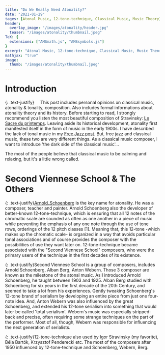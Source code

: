 ```yaml
---
title: "Do We Really Need Atonality?"
date: "2021-01-29"
tages: [Atonal Music, 12-tone-technique, Classical Music, Music Theory]
header:
  overlay_image: "/images/atonality/header.jpg"
  teaser: "/images/atonality/thumbnail.jpeg"
TeX: {
  extensions: ["AMSmath.js", "AMSsymbols.js"]
}
excerpt: "Atonal Music, 12-tone-technique, Classical Music, Music Theory"
mathjax: "true"
image:
  thumb: "/images/atonality/thumbnail.jpeg"
---
```


# Introduction

{: .text-justify}
&nbsp; &nbsp; This post includes personal opinions on classical music, atonality & tonality, composition. Also includes formal informations about atonality theory and its history. Before starting to read, I strongly recommend you listen the most beautiful composition of Stravinsky: [Le Sacre du printemps](https://open.spotify.com/album/317b74rpNBO2uhaJFyMaxJ?si=Qm8WFADFRb6y6Ireoo24VQ). Leaving aside its historical development, atonality first manifested itself in the form of music in the early 1900s. I have described the lack of tonal music in my [Free Jazz post](https://safakkbilici.github.io/int-to-free-jazz/). But, free jazz and classical music, these two are very different things. As a classical music composer, I want to introduce 'the dark side of the classical music'...

The most of the people believe that classical music to be calming and relaxing, but it's a little wrong called.

# Second Viennese School & The Others

{: .text-justify}[Arnold_Schoenberg](https://en.wikipedia.org/wiki/Arnold_Schoenberg) is the key name for atonality. He was a composer, teacher and painter. Arnold Schoenberg also the developer of better-known 12-tone-technique, which is ensuring that all 12 notes of the chromatic scale are sounded as often as one another in a piece of music while preventing the emphasis of any one note through the use of tone rows, orderings of the 12 pitch classes \[1\]. Meaning that, this 12-tone -which makes up the chromatic scale- is organized in a way that avoids particular tonal associations and of course provides the composer with the possibilities of use they want later on. 12-tone-technique became associated with the "Second Viennese School" composers, who were the primary users of the technique in the first decades of its existence.

{: .text-justify}Second Viennese School is a group of composers, includes Arnold Schoenberg, Alban Berg, Anton Webern. Those 3 composer are known as the milestone of the atonal music. As I introduced Arnold Schoenberg, he taught between 1903 and 1925. Alban Berg studied with Schoenberg for six years in the first decade of the 20th Century, and seemed to take a lot from his experiences. Gently tweaking Schoenberg's 12-tone brand of serialism by developing an entire piece from just one four-note idea. And, Anton Webern was also influenced by the great Schoenberg, and extended his 12-tone serialism into something that would later be called 'total serialism'. Webern's music was especially stripped-back and precise, often requiring some strange techniques on the part of the performer. Most of all, though, Webern was responsible for influencing the next generation of serialists. 

{: .text-justify}12-tone-technique also used by Igor Stravinsky (my favorite), Béla Bartók, Krzysztof Penderecki etc. The most of the composers after 1950 influenced by 12-tone-technique and Schoenberg, Webern, Berg. 




